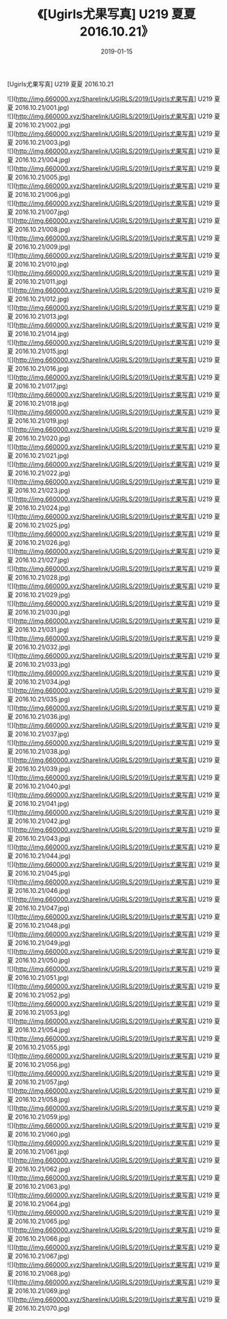 ﻿---
layout: post
title:  《[Ugirls尤果写真] U219 夏夏 2016.10.21》
date:   2019-01-15
img: http://img.660000.xyz/Sharelink/UGIRLS/2019/[Ugirls尤果写真] U219 夏夏 2016.10.21/000.jpg
categories: [美女, 清纯, 唯美]
---

[Ugirls尤果写真] U219 夏夏 2016.10.21

 ![](http://img.660000.xyz/Sharelink/UGIRLS/2019/[Ugirls尤果写真] U219 夏夏 2016.10.21/001.jpg) <br>![](http://img.660000.xyz/Sharelink/UGIRLS/2019/[Ugirls尤果写真] U219 夏夏 2016.10.21/002.jpg) <br>![](http://img.660000.xyz/Sharelink/UGIRLS/2019/[Ugirls尤果写真] U219 夏夏 2016.10.21/003.jpg) <br>![](http://img.660000.xyz/Sharelink/UGIRLS/2019/[Ugirls尤果写真] U219 夏夏 2016.10.21/004.jpg) <br>![](http://img.660000.xyz/Sharelink/UGIRLS/2019/[Ugirls尤果写真] U219 夏夏 2016.10.21/005.jpg) <br>![](http://img.660000.xyz/Sharelink/UGIRLS/2019/[Ugirls尤果写真] U219 夏夏 2016.10.21/006.jpg) <br>![](http://img.660000.xyz/Sharelink/UGIRLS/2019/[Ugirls尤果写真] U219 夏夏 2016.10.21/007.jpg) <br>![](http://img.660000.xyz/Sharelink/UGIRLS/2019/[Ugirls尤果写真] U219 夏夏 2016.10.21/008.jpg) <br>![](http://img.660000.xyz/Sharelink/UGIRLS/2019/[Ugirls尤果写真] U219 夏夏 2016.10.21/009.jpg) <br>![](http://img.660000.xyz/Sharelink/UGIRLS/2019/[Ugirls尤果写真] U219 夏夏 2016.10.21/010.jpg) <br>![](http://img.660000.xyz/Sharelink/UGIRLS/2019/[Ugirls尤果写真] U219 夏夏 2016.10.21/011.jpg) <br>![](http://img.660000.xyz/Sharelink/UGIRLS/2019/[Ugirls尤果写真] U219 夏夏 2016.10.21/012.jpg) <br>![](http://img.660000.xyz/Sharelink/UGIRLS/2019/[Ugirls尤果写真] U219 夏夏 2016.10.21/013.jpg) <br>![](http://img.660000.xyz/Sharelink/UGIRLS/2019/[Ugirls尤果写真] U219 夏夏 2016.10.21/014.jpg) <br>![](http://img.660000.xyz/Sharelink/UGIRLS/2019/[Ugirls尤果写真] U219 夏夏 2016.10.21/015.jpg) <br>![](http://img.660000.xyz/Sharelink/UGIRLS/2019/[Ugirls尤果写真] U219 夏夏 2016.10.21/016.jpg) <br>![](http://img.660000.xyz/Sharelink/UGIRLS/2019/[Ugirls尤果写真] U219 夏夏 2016.10.21/017.jpg) <br>![](http://img.660000.xyz/Sharelink/UGIRLS/2019/[Ugirls尤果写真] U219 夏夏 2016.10.21/018.jpg) <br>![](http://img.660000.xyz/Sharelink/UGIRLS/2019/[Ugirls尤果写真] U219 夏夏 2016.10.21/019.jpg) <br>![](http://img.660000.xyz/Sharelink/UGIRLS/2019/[Ugirls尤果写真] U219 夏夏 2016.10.21/020.jpg) <br>![](http://img.660000.xyz/Sharelink/UGIRLS/2019/[Ugirls尤果写真] U219 夏夏 2016.10.21/021.jpg) <br>![](http://img.660000.xyz/Sharelink/UGIRLS/2019/[Ugirls尤果写真] U219 夏夏 2016.10.21/022.jpg) <br>![](http://img.660000.xyz/Sharelink/UGIRLS/2019/[Ugirls尤果写真] U219 夏夏 2016.10.21/023.jpg) <br>![](http://img.660000.xyz/Sharelink/UGIRLS/2019/[Ugirls尤果写真] U219 夏夏 2016.10.21/024.jpg) <br>![](http://img.660000.xyz/Sharelink/UGIRLS/2019/[Ugirls尤果写真] U219 夏夏 2016.10.21/025.jpg) <br>![](http://img.660000.xyz/Sharelink/UGIRLS/2019/[Ugirls尤果写真] U219 夏夏 2016.10.21/026.jpg) <br>![](http://img.660000.xyz/Sharelink/UGIRLS/2019/[Ugirls尤果写真] U219 夏夏 2016.10.21/027.jpg) <br>![](http://img.660000.xyz/Sharelink/UGIRLS/2019/[Ugirls尤果写真] U219 夏夏 2016.10.21/028.jpg) <br>![](http://img.660000.xyz/Sharelink/UGIRLS/2019/[Ugirls尤果写真] U219 夏夏 2016.10.21/029.jpg) <br>![](http://img.660000.xyz/Sharelink/UGIRLS/2019/[Ugirls尤果写真] U219 夏夏 2016.10.21/030.jpg) <br>![](http://img.660000.xyz/Sharelink/UGIRLS/2019/[Ugirls尤果写真] U219 夏夏 2016.10.21/031.jpg) <br>![](http://img.660000.xyz/Sharelink/UGIRLS/2019/[Ugirls尤果写真] U219 夏夏 2016.10.21/032.jpg) <br>![](http://img.660000.xyz/Sharelink/UGIRLS/2019/[Ugirls尤果写真] U219 夏夏 2016.10.21/033.jpg) <br>![](http://img.660000.xyz/Sharelink/UGIRLS/2019/[Ugirls尤果写真] U219 夏夏 2016.10.21/034.jpg) <br>![](http://img.660000.xyz/Sharelink/UGIRLS/2019/[Ugirls尤果写真] U219 夏夏 2016.10.21/035.jpg) <br>![](http://img.660000.xyz/Sharelink/UGIRLS/2019/[Ugirls尤果写真] U219 夏夏 2016.10.21/036.jpg) <br>![](http://img.660000.xyz/Sharelink/UGIRLS/2019/[Ugirls尤果写真] U219 夏夏 2016.10.21/037.jpg) <br>![](http://img.660000.xyz/Sharelink/UGIRLS/2019/[Ugirls尤果写真] U219 夏夏 2016.10.21/038.jpg) <br>![](http://img.660000.xyz/Sharelink/UGIRLS/2019/[Ugirls尤果写真] U219 夏夏 2016.10.21/039.jpg) <br>![](http://img.660000.xyz/Sharelink/UGIRLS/2019/[Ugirls尤果写真] U219 夏夏 2016.10.21/040.jpg) <br>![](http://img.660000.xyz/Sharelink/UGIRLS/2019/[Ugirls尤果写真] U219 夏夏 2016.10.21/041.jpg) <br>![](http://img.660000.xyz/Sharelink/UGIRLS/2019/[Ugirls尤果写真] U219 夏夏 2016.10.21/042.jpg) <br>![](http://img.660000.xyz/Sharelink/UGIRLS/2019/[Ugirls尤果写真] U219 夏夏 2016.10.21/043.jpg) <br>![](http://img.660000.xyz/Sharelink/UGIRLS/2019/[Ugirls尤果写真] U219 夏夏 2016.10.21/044.jpg) <br>![](http://img.660000.xyz/Sharelink/UGIRLS/2019/[Ugirls尤果写真] U219 夏夏 2016.10.21/045.jpg) <br>![](http://img.660000.xyz/Sharelink/UGIRLS/2019/[Ugirls尤果写真] U219 夏夏 2016.10.21/046.jpg) <br>![](http://img.660000.xyz/Sharelink/UGIRLS/2019/[Ugirls尤果写真] U219 夏夏 2016.10.21/047.jpg) <br>![](http://img.660000.xyz/Sharelink/UGIRLS/2019/[Ugirls尤果写真] U219 夏夏 2016.10.21/048.jpg) <br>![](http://img.660000.xyz/Sharelink/UGIRLS/2019/[Ugirls尤果写真] U219 夏夏 2016.10.21/049.jpg) <br>![](http://img.660000.xyz/Sharelink/UGIRLS/2019/[Ugirls尤果写真] U219 夏夏 2016.10.21/050.jpg) <br>![](http://img.660000.xyz/Sharelink/UGIRLS/2019/[Ugirls尤果写真] U219 夏夏 2016.10.21/051.jpg) <br>![](http://img.660000.xyz/Sharelink/UGIRLS/2019/[Ugirls尤果写真] U219 夏夏 2016.10.21/052.jpg) <br>![](http://img.660000.xyz/Sharelink/UGIRLS/2019/[Ugirls尤果写真] U219 夏夏 2016.10.21/053.jpg) <br>![](http://img.660000.xyz/Sharelink/UGIRLS/2019/[Ugirls尤果写真] U219 夏夏 2016.10.21/054.jpg) <br>![](http://img.660000.xyz/Sharelink/UGIRLS/2019/[Ugirls尤果写真] U219 夏夏 2016.10.21/055.jpg) <br>![](http://img.660000.xyz/Sharelink/UGIRLS/2019/[Ugirls尤果写真] U219 夏夏 2016.10.21/056.jpg) <br>![](http://img.660000.xyz/Sharelink/UGIRLS/2019/[Ugirls尤果写真] U219 夏夏 2016.10.21/057.jpg) <br>![](http://img.660000.xyz/Sharelink/UGIRLS/2019/[Ugirls尤果写真] U219 夏夏 2016.10.21/058.jpg) <br>![](http://img.660000.xyz/Sharelink/UGIRLS/2019/[Ugirls尤果写真] U219 夏夏 2016.10.21/059.jpg) <br>![](http://img.660000.xyz/Sharelink/UGIRLS/2019/[Ugirls尤果写真] U219 夏夏 2016.10.21/060.jpg) <br>![](http://img.660000.xyz/Sharelink/UGIRLS/2019/[Ugirls尤果写真] U219 夏夏 2016.10.21/061.jpg) <br>![](http://img.660000.xyz/Sharelink/UGIRLS/2019/[Ugirls尤果写真] U219 夏夏 2016.10.21/062.jpg) <br>![](http://img.660000.xyz/Sharelink/UGIRLS/2019/[Ugirls尤果写真] U219 夏夏 2016.10.21/063.jpg) <br>![](http://img.660000.xyz/Sharelink/UGIRLS/2019/[Ugirls尤果写真] U219 夏夏 2016.10.21/064.jpg) <br>![](http://img.660000.xyz/Sharelink/UGIRLS/2019/[Ugirls尤果写真] U219 夏夏 2016.10.21/065.jpg) <br>![](http://img.660000.xyz/Sharelink/UGIRLS/2019/[Ugirls尤果写真] U219 夏夏 2016.10.21/066.jpg) <br>![](http://img.660000.xyz/Sharelink/UGIRLS/2019/[Ugirls尤果写真] U219 夏夏 2016.10.21/067.jpg) <br>![](http://img.660000.xyz/Sharelink/UGIRLS/2019/[Ugirls尤果写真] U219 夏夏 2016.10.21/068.jpg) <br>![](http://img.660000.xyz/Sharelink/UGIRLS/2019/[Ugirls尤果写真] U219 夏夏 2016.10.21/069.jpg) <br>![](http://img.660000.xyz/Sharelink/UGIRLS/2019/[Ugirls尤果写真] U219 夏夏 2016.10.21/070.jpg) <br>